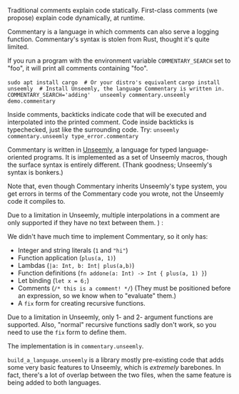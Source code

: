 Traditional comments explain code statically. First-class comments (we propose) explain code dynamically, at runtime.

Commentary is a language in which comments can also serve a logging function.
Commentary's syntax is stolen from Rust, thought it's quite limited.


If you run a program with the environment variable `COMMENTARY_SEARCH` set to "foo",
 it will print all comments containing "foo".

`sudo apt install cargo  # Or your distro's equivalent`
`cargo install unseemly  # Install Unseemly, the language Commentary is written in.`
`COMMENTARY_SEARCH='adding'   unseemly commentary.unseemly demo.commentary`

Inside comments, backticks indicate code that will be executed
 and interpolated into the printed comment.
Code inside backticks is typechecked, just like the surrounding code. Try:
`unseemly commentary.unseemly type_error.commentary`

Commentary is written in [Unseemly](https://github.com/paulstansifer/unseemly),
 a language for typed language-oriented programs.
It is implemented as a set of Unseemly macros, though the surface syntax is entirely different.
(Thank goodness; Unseemly's syntax is bonkers.)

Note that, even though Commentary inherits Unseemly's type system,
 you get errors in terms of the Commentary code you wrote, not the Unseemly code it compiles to.

Due to a limitation in Unseemly, multiple interpolations in a comment are only supported
 if they have no text between them. ) :

We didn't have much time to implement Commentary, so it only has:
 * Integer and string literals (`1` and `"hi"`)
 * Function application (`plus(a, 1)`)
 * Lambdas (`|a: Int, b: Int| plus(a,b)`)
 * Function definitions (`fn addone(a: Int) -> Int { plus(a, 1) }`)
 * Let binding (`let x = 6;`)
 * Comments (`/* this is a comment! */`)
   (They must be positioned before an expression, so we know when to "evaluate" them.)
 * A `fix` form for creating recursive functions.

Due to a limitation in Unseemly, only 1- and 2- argument functions are supported.
Also, "normal" recursive functions sadly don't work,
 so you need to use the `fix` form to define them.


The implementation is in `commentary.unseemly`.

`build_a_language.unseemly` is a library mostly pre-existing code
 that adds some very basic features to Unseemly, which is *extremely* barebones.
In fact, there's a lot of overlap between the two files, when the same feature is being added to both languages.

